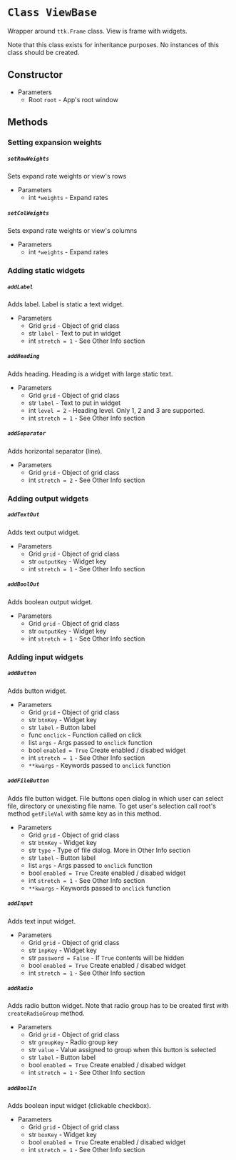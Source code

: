 # `Class ViewBase`
Wrapper around `ttk.Frame` class. View is frame with widgets.

Note that this class exists for inheritance purposes.
No instances of this class should be created.

## Constructor
- Parameters
    - Root `root` - App's root window

## Methods


### Setting expansion weights

##### `setRowWeights`
Sets expand rate weights or view's rows
- Parameters
    - int  `*weights` - Expand rates

##### `setColWeights`
Sets expand rate weights or view's columns
- Parameters
    - int  `*weights` - Expand rates


### Adding static widgets

##### `addLabel`
Adds label. Label is static a text widget.
- Parameters
    - Grid `grid` - Object of grid class
    - str `label` - Text to put in widget
    - int `stretch = 1` - See Other Info section

##### `addHeading`
Adds heading. Heading is a widget with large static text.
- Parameters
    - Grid `grid` - Object of grid class
    - str `label` - Text to put in widget
    - int `level = 2` - Heading level. Only 1, 2 and 3 are supported.
    - int `stretch = 1` - See Other Info section

##### `addSeparator`
Adds horizontal separator (line).
- Parameters
    - Grid `grid` - Object of grid class
    - int `stretch = 2` - See Other Info section


### Adding output widgets

##### `addTextOut`
Adds text output widget.
- Parameters
    - Grid `grid` - Object of grid class
    - str `outputKey` - Widget key
    - int `stretch = 1` - See Other Info section

##### `addBoolOut`
Adds boolean output widget.
- Parameters
    - Grid `grid` - Object of grid class
    - str `outputKey` - Widget key
    - int `stretch = 1` - See Other Info section


### Adding input widgets

##### `addButton`
Adds button widget.
- Parameters
    - Grid `grid` - Object of grid class
    - str `btnKey` - Widget key
    - str `label` - Button label
    - func `onclick` - Function called on click
    - list `args` - Args passed to `onclick` function
    - bool `enabled = True` Create enabled / disabed widget
    - int `stretch = 1` - See Other Info section
    - `**kwargs` - Keywords passed to `onclick` function

##### `addFileButton`
Adds file button widget. File buttons open dialog in which user can select
file, directory or unexisting file name. To get user's selection call root's
method `getFileVal` with same key as in this method.
- Parameters
    - Grid `grid` - Object of grid class
    - str `btnKey` - Widget key
    - str `type` - Type of file dialog. More in Other Info section
    - str `label` - Button label
    - list `args` - Args passed to `onclick` function
    - bool `enabled = True` Create enabled / disabed widget
    - int `stretch = 1` - See Other Info section
    - `**kwargs` - Keywords passed to `onclick` function

##### `addInput`
Adds text input widget.
- Parameters
    - Grid `grid` - Object of grid class
    - str `inpKey` - Widget key
    - str `password = False` - If `True` contents will be hidden
    - bool `enabled = True` Create enabled / disabed widget
    - int `stretch = 1` - See Other Info section

##### `addRadio`
Adds radio button widget. Note that radio group has to be created first
with `createRadioGroup` method.
- Parameters
    - Grid `grid` - Object of grid class
    - str `groupKey` - Radio group key
    - str `value` - Value assigned to group when this button is selected
    - str `label` - Button label
    - bool `enabled = True` Create enabled / disabed widget
    - int `stretch = 1` - See Other Info section

##### `addBoolIn`
Adds boolean input widget (clickable checkbox).
- Parameters
    - Grid `grid` - Object of grid class
    - str `boxKey` - Widget key
    - bool `enabled = True` Create enabled / disabed widget
    - int `stretch = 1` - See Other Info section
